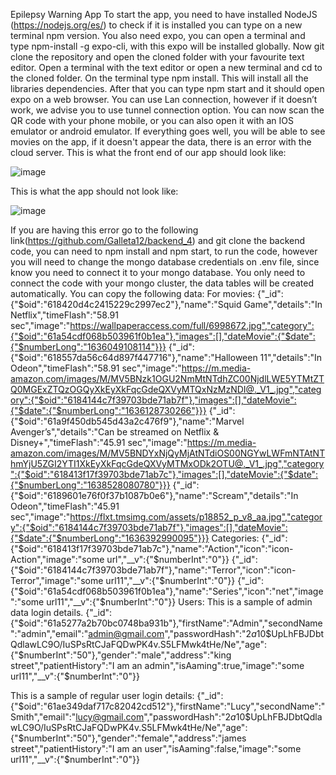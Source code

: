 Epilepsy Warning App
To start the app, you need to have installed NodeJS (https://nodejs.org/es/) to check if it is installed you can type on a new terminal npm version. You also need expo, you can open a terminal and type npm-install -g expo-cli, with this expo will be installed globally.
Now git clone the repository and open the cloned folder with your favourite text editor. Open a terminal with the text editor or open a new terminal and cd to the cloned folder. On the terminal type npm install. This will install all the libraries dependencies.
After that you can type npm start and it should open expo on a web browser. You can use Lan connection, however if it doesn’t work, we advise you to use tunnel connection option. 
You can now scan the QR code with your phone mobile, or you can also open it with an IOS emulator or android emulator.
If everything goes well, you will be able to see movies on the app, if it doesn't appear the data, there is an error with the cloud server. This is what the front end of our app should look like:

![image](https://user-images.githubusercontent.com/77886995/144872730-c39a0e65-09c2-4c7d-a5f9-9d1fa7939872.png)

This is what the app should not look like:

![image](https://user-images.githubusercontent.com/77886995/144872872-984dd559-a964-4cb5-b75e-c9426081d4cd.png)

If you are having this error go to the following link(https://github.com/Galleta12/backend_4) and git clone the backend code, you can need to npm install and npm start, to run the code, however you will need to change the mongo database credentials on .env file, since know you need to connect it to your mongo database. You only need to connect the code with your mongo cluster, the data tables will be created automatically.
You can copy the following data:
For movies: 
{"_id":{"$oid":"618420d4c2415229c2997ec2"},"name":"Squid Game","details":"In Netflix","timeFlash":"58.91 sec","image":"https://wallpaperaccess.com/full/6998672.jpg","category":{"$oid":"61a54cdf068b503961f0b1ea"},"images":[],"dateMovie":{"$date":{"$numberLong":"1636049108114"}}}
{"_id":{"$oid":"618557da56c64d897f447716"},"name":"Halloween 11","details":"In Odeon","timeFlash":"58.91 sec","image":"https://m.media-amazon.com/images/M/MV5BNzk1OGU2NmMtNTdhZC00NjdlLWE5YTMtZTQ0MGExZTQzOGQyXkEyXkFqcGdeQXVyMTQxNzMzNDI@._V1_.jpg","category":{"$oid":"6184144c7f39703bde71ab7f"},"images":[],"dateMovie":{"$date":{"$numberLong":"1636128730266"}}}
{"_id":{"$oid":"61a9f450db545d43a2c476f9"},"name":"Marvel Avenger’s","details":"Can be streamed on Netflix & Disney+","timeFlash":"45.91 sec","image":"https://m.media-amazon.com/images/M/MV5BNDYxNjQyMjAtNTdiOS00NGYwLWFmNTAtNThmYjU5ZGI2YTI1XkEyXkFqcGdeQXVyMTMxODk2OTU@._V1_.jpg","category":{"$oid":"618413f17f39703bde71ab7c"},"images":[],"dateMovie":{"$date":{"$numberLong":"1638528080780"}}}
{"_id":{"$oid":"6189601e76f0f37b1087b0e6"},"name":"Scream","details":"In Odeon","timeFlash":"45.91 sec","image":"https://flxt.tmsimg.com/assets/p18852_p_v8_aa.jpg","category":{"$oid":"6184144c7f39703bde71ab7f"},"images":[],"dateMovie":{"$date":{"$numberLong":"1636392990095"}}}
Categories:
{"_id":{"$oid":"618413f17f39703bde71ab7c"},"name":"Action","icon":"icon-Action","image":"some url","__v":{"$numberInt":"0"}}
{"_id":{"$oid":"6184144c7f39703bde71ab7f"},"name":"Terror","icon":"icon-Terror","image":"some url11","__v":{"$numberInt":"0"}}
{"_id":{"$oid":"61a54cdf068b503961f0b1ea"},"name":"Series","icon":"net","image":"some url11","__v":{"$numberInt":"0"}}
Users:
This is a sample of admin data login details. 
{"_id":{"$oid":"61a5277a2b70bc0748ba931b"},"firstName":"Admin","secondName":"admin","email":"admin@gmail.com","passwordHash":"$2a$10$UpLhFBJDbtQdlawLC9O/IuSPsRtCJaFQDwPK4v.S5LFMwk4tHe/Ne","age":{"$numberInt":"50"},"gender":"male","address":"king street","patientHistory":"I am an admin","isAaming":true,"image":"some url11","__v":{"$numberInt":"0"}}

This is a sample of regular user login details:
{"_id":{"$oid":"61ae349daf717c82042cd512"},"firstName":"Lucy","secondName":"Smith","email":"lucy@gmail.com","passwordHash":"$2a$10$UpLhFBJDbtQdlawLC9O/IuSPsRtCJaFQDwPK4v.S5LFMwk4tHe/Ne","age":{"$numberInt":"50"},"gender":"female","address":"james street","patientHistory":"I am an user","isAaming":false,"image":"some url11","__v":{"$numberInt":"0"}}


